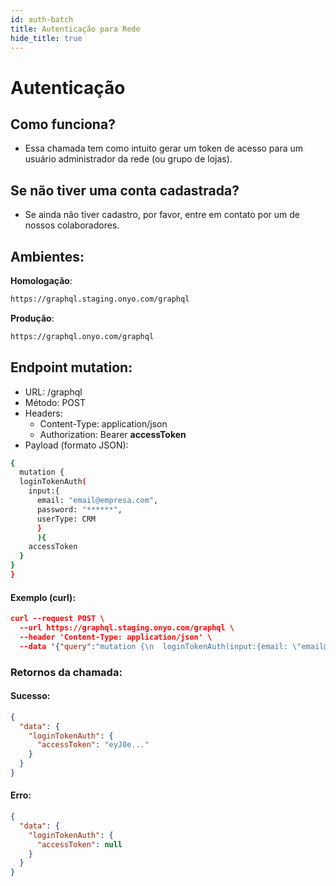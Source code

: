 ```yaml
---
id: auth-batch
title: Autenticação para Rede
hide_title: true
---
```


# Autenticação

## Como funciona?

- Essa chamada tem como intuito gerar um token de acesso para um usuário administrador da rede (ou grupo de lojas).

## Se não tiver uma conta cadastrada?

- Se ainda não tiver cadastro, por favor, entre em contato por um de nossos colaboradores.


## Ambientes:

**Homologação**:
```bash
https://graphql.staging.onyo.com/graphql
```

**Produção**:
```bash
https://graphql.onyo.com/graphql
```

## Endpoint mutation:

- URL: /graphql
- Método: POST
- Headers:
  - Content-Type: application/json
  - Authorization: Bearer **accessToken**
- Payload (formato JSON):

```bash
{
  mutation {
  loginTokenAuth(
    input:{
      email: "email@empresa.com", 
      password: "******", 
      userType: CRM
      }
      ){
    accessToken
  }
}
}
```

#### Exemplo (curl):

```json
curl --request POST \
  --url https://graphql.staging.onyo.com/graphql \
  --header 'Content-Type: application/json' \
  --data '{"query":"mutation {\n  loginTokenAuth(input:{email: \"email@empresa.com\", password: \"******\", userType: CRM}){\n    accessToken\n  }\n}"}'
```

### Retornos da chamada:

#### Sucesso:

```json
{
  "data": {
    "loginTokenAuth": {
      "accessToken": "eyJ0e..."
    }
  }
}
```

#### Erro:
```json
{
  "data": {
    "loginTokenAuth": {
      "accessToken": null
    }
  }
}
```

